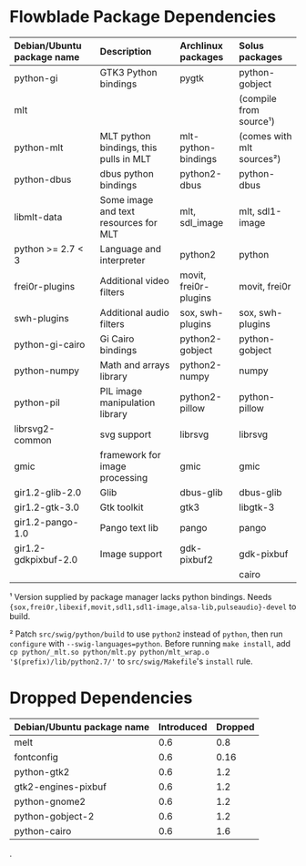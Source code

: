 # Flowblade Package Dependencies #

| **Debian/Ubuntu package name** | **Description** | **Archlinux packages** | **Solus packages** |
|:-------------------------------|:----------------|:--------------|:---------------|
| python-gi | GTK3 Python bindings | pygtk | python-gobject |
| mlt | | | (compile from source¹) |
| python-mlt | MLT python bindings, this pulls in MLT | mlt-python-bindings | (comes with mlt sources²) |
| python-dbus | dbus python bindings | python2-dbus | python-dbus |
| libmlt-data | Some image and text resources for MLT | mlt, sdl_image | mlt, sdl1-image |
| python >= 2.7 < 3 | Language and interpreter | python2 | python |
| frei0r-plugins | Additional video filters | movit, frei0r-plugins | movit, frei0r |
| swh-plugins | Additional audio filters | sox, swh-plugins | sox, swh-plugins |
| python-gi-cairo | Gi Cairo bindings | python2-gobject | python-gobject |
| python-numpy | Math and arrays library | python2-numpy | numpy |
| python-pil | PIL image manipulation library | python2-pillow | python-pillow |
| librsvg2-common | svg support | librsvg | librsvg |
| gmic | framework for image processing | gmic | gmic |
| gir1.2-glib-2.0 | Glib | dbus-glib | dbus-glib |
| gir1.2-gtk-3.0 | Gtk toolkit | gtk3 | libgtk-3 |
| gir1.2-pango-1.0 | Pango text lib | pango | pango |
| gir1.2-gdkpixbuf-2.0 | Image support | gdk-pixbuf2 | gdk-pixbuf |
| | | | cairo |

¹ Version supplied by package manager lacks python bindings. Needs `{sox,frei0r,libexif,movit,sdl1,sdl1-image,alsa-lib,pulseaudio}-devel` to build.

² Patch `src/swig/python/build` to use `python2` instead of `python`, then run `configure` with `--swig-languages=python`. Before running `make install`, add `cp python/_mlt.so python/mlt.py python/mlt_wrap.o '$(prefix)/lib/python2.7/'` to `src/swig/Makefile`'s `install` rule.

# Dropped  Dependencies #

| **Debian/Ubuntu package name** | **Introduced** | **Dropped** |
|:-------------------------------|:---------------|:------------|
| melt | 0.6  | 0.8 |
| fontconfig | 0.6  | 0.16 |
| python-gtk2 |  0.6   | 1.2 |
| gtk2-engines-pixbuf |  0.6   |  1.2 |
| python-gnome2 |  0.6   |  1.2 |
| python-gobject-2 |  0.6   |  1.2 |
| python-cairo |  0.6   |  1.6 |
.

